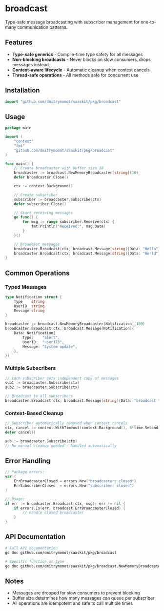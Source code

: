 # broadcast

Type-safe message broadcasting with subscriber management for one-to-many communication patterns.

## Features

- **Type-safe generics** - Compile-time type safety for all messages
- **Non-blocking broadcasts** - Never blocks on slow consumers, drops messages instead
- **Context-aware lifecycle** - Automatic cleanup when context cancels
- **Thread-safe operations** - All methods safe for concurrent use

## Installation

```go
import "github.com/dmitrymomot/saaskit/pkg/broadcast"
```

## Usage

```go
package main

import (
    "context"
    "fmt"
    "github.com/dmitrymomot/saaskit/pkg/broadcast"
)

func main() {
    // Create broadcaster with buffer size 10
    broadcaster := broadcast.NewMemoryBroadcaster[string](10)
    defer broadcaster.Close()

    ctx := context.Background()

    // Create subscriber
    subscriber := broadcaster.Subscribe(ctx)
    defer subscriber.Close()

    // Start receiving messages
    go func() {
        for msg := range subscriber.Receive(ctx) {
            fmt.Println("Received:", msg.Data)
        }
    }()

    // Broadcast messages
    broadcaster.Broadcast(ctx, broadcast.Message[string]{Data: "Hello"})
    broadcaster.Broadcast(ctx, broadcast.Message[string]{Data: "World"})
}
```

## Common Operations

### Typed Messages

```go
type Notification struct {
    Type    string
    UserID  string
    Message string
}

broadcaster := broadcast.NewMemoryBroadcaster[Notification](100)
broadcaster.Broadcast(ctx, broadcast.Message[Notification]{
    Data: Notification{
        Type:    "alert",
        UserID:  "user123",
        Message: "System update",
    },
})
```

### Multiple Subscribers

```go
// Each subscriber gets independent copy of messages
sub1 := broadcaster.Subscribe(ctx)
sub2 := broadcaster.Subscribe(ctx)

// Broadcast to all subscribers
broadcaster.Broadcast(ctx, broadcast.Message[string]{Data: "broadcast to all"})
```

### Context-Based Cleanup

```go
// Subscriber automatically removed when context cancels
ctx, cancel := context.WithTimeout(context.Background(), 5*time.Second)
defer cancel()

sub := broadcaster.Subscribe(ctx)
// No manual cleanup needed - handled automatically
```

## Error Handling

```go
// Package errors:
var (
    ErrBroadcasterClosed = errors.New("broadcaster: closed")
    ErrSubscriberClosed  = errors.New("subscriber: closed")
)

// Usage:
if err := broadcaster.Broadcast(ctx, msg); err != nil {
    if errors.Is(err, broadcast.ErrBroadcasterClosed) {
        // handle closed broadcaster
    }
}
```

## API Documentation

```bash
# Full API documentation
go doc github.com/dmitrymomot/saaskit/pkg/broadcast

# Specific function or type
go doc github.com/dmitrymomot/saaskit/pkg/broadcast.NewMemoryBroadcaster
```

## Notes

- Messages are dropped for slow consumers to prevent blocking
- Buffer size determines how many messages can queue per subscriber
- All operations are idempotent and safe to call multiple times
